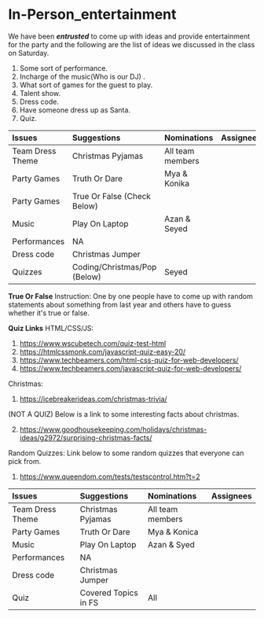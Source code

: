 # In-Person_entertainment

We have been **_entrusted_** to come up with ideas and provide entertainment for the party and the following are the list of ideas we discussed in the class on Saturday.

1. Some sort of performance.
2. Incharge of the music(Who is our DJ) .
3. What sort of games for the guest to play.
4. Talent show.
5. Dress code.
6. Have someone dress up as Santa.
7. Quiz.


| **Issues**       | **Suggestions**              | **Nominations**  | **Assignees** |
| :--------------- | :--------------------------- | :--------------- | :------------ |
| Team Dress Theme | Christmas Pyjamas            | All team members |               |
| Party Games      | Truth Or Dare                | Mya & Konika     |               |
| Party Games      | True Or False (Check Below)  |                  |               |
| Music            | Play On Laptop               | Azan & Seyed     |               |
| Performances     | NA                           |                  |               |
| Dress code       | Christmas Jumper             |                  |               |
| Quizzes          | Coding/Christmas/Pop (Below) | Seyed            |               |

**True Or False**
Instruction: One by one people have to come up with random statements about something from last year and others have to guess whether it's true or false.

**Quiz Links**
HTML/CSS/JS:

1. https://www.wscubetech.com/quiz-test-html
2. https://htmlcssmonk.com/javascript-quiz-easy-20/
3. https://www.techbeamers.com/html-css-quiz-for-web-developers/
4. https://www.techbeamers.com/javascript-quiz-for-web-developers/

Christmas:

1. https://icebreakerideas.com/christmas-trivia/

(NOT A QUIZ) Below is a link to some interesting facts about christmas.

2. https://www.goodhousekeeping.com/holidays/christmas-ideas/g2972/surprising-christmas-facts/

Random Quizzes:
Link below to some random quizzes that everyone can pick from.

1. https://www.queendom.com/tests/testscontrol.htm?t=2

| **Issues**       | **Suggestions**      | **Nominations**  | **Assignees** |
| :--------------- | :------------------- | :--------------- | :------------ |
| Team Dress Theme | Christmas Pyjamas    | All team members |               |
| Party Games      | Truth Or Dare        | Mya & Konica     |               |
| Music            | Play On Laptop       | Azan & Syed      |               |
| Performances     | NA                   |                  |               |
| Dress code       | Christmas Jumper     |                  |
| Quiz             | Covered Topics in FS | All              |


